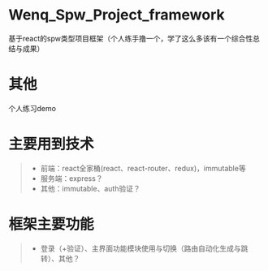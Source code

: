 # Wenq_Spw_Project_framework
基于react的spw类型项目框架（个人练手撸一个，学了这么多该有一个综合性总结与成果）

# 其他
个人练习demo

# 主要用到技术
>* 前端：react全家桶(react、react-router、redux)，immutable等
>* 服务端：express？
>* 其他：immutable、auth验证？

# 框架主要功能
>* 登录（+验证）、主界面功能模块使用与切换（路由自动化生成与跳转）、其他？

